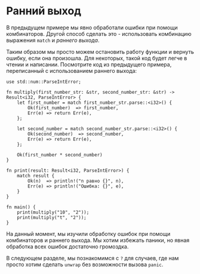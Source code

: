 # Ранний выход

В предыдущем примере мы явно обработали ошибки при помощи комбинаторов. Другой способ сделать это - использовать комбинацию выражения `match` и *раннего выхода*.

Таким образом мы просто можем остановить работу функции и вернуть ошибку, если она произошла. Для некоторых, такой код будет легче в чтении и написании. Посмотрите код из предыдущего примера, переписанный с использованием раннего выхода:

```rust,editable
use std::num::ParseIntError;

fn multiply(first_number_str: &str, second_number_str: &str) -> Result<i32, ParseIntError> {
    let first_number = match first_number_str.parse::<i32>() {
        Ok(first_number)  => first_number,
        Err(e) => return Err(e),
    };

    let second_number = match second_number_str.parse::<i32>() {
        Ok(second_number)  => second_number,
        Err(e) => return Err(e),
    };

    Ok(first_number * second_number)
}

fn print(result: Result<i32, ParseIntError>) {
    match result {
        Ok(n)  => println!("n равно {}", n),
        Err(e) => println!("Ошибка: {}", e),
    }
}

fn main() {
    print(multiply("10", "2"));
    print(multiply("t", "2"));
}
```

На данный момент, мы изучили обработку ошибок при помощи комбинаторов и раннего выхода. Мы хотим избежать паники, но явная обработка всех ошибок достаточно громоздка.

В следующем разделе, мы познакомимся с `?` для случаев, где нам просто хотим сделать `unwrap` без возможности вызова `panic`.

